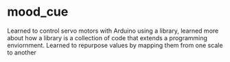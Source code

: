 # mood_cue

Learned to control servo motors with Arduino using a library, learned more about how a library is a collection of code that extends a programming enviornment. Learned to repurpose values by mapping them from one scale to another
